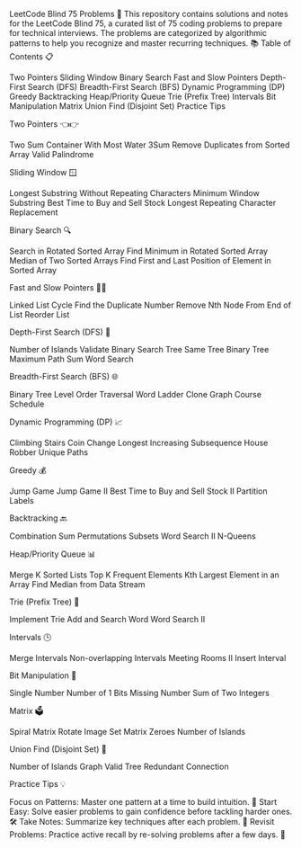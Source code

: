 LeetCode Blind 75 Problems 🚀
This repository contains solutions and notes for the LeetCode Blind 75, a curated list of 75 coding problems to prepare for technical interviews. The problems are categorized by algorithmic patterns to help you recognize and master recurring techniques. 📚
Table of Contents 📋

Two Pointers
Sliding Window
Binary Search
Fast and Slow Pointers
Depth-First Search (DFS)
Breadth-First Search (BFS)
Dynamic Programming (DP)
Greedy
Backtracking
Heap/Priority Queue
Trie (Prefix Tree)
Intervals
Bit Manipulation
Matrix
Union Find (Disjoint Set)
Practice Tips

Two Pointers 👈👉

Two Sum
Container With Most Water
3Sum
Remove Duplicates from Sorted Array
Valid Palindrome

Sliding Window 🪟

Longest Substring Without Repeating Characters
Minimum Window Substring
Best Time to Buy and Sell Stock
Longest Repeating Character Replacement

Binary Search 🔍

Search in Rotated Sorted Array
Find Minimum in Rotated Sorted Array
Median of Two Sorted Arrays
Find First and Last Position of Element in Sorted Array

Fast and Slow Pointers 🐇🐢

Linked List Cycle
Find the Duplicate Number
Remove Nth Node From End of List
Reorder List

Depth-First Search (DFS) 🌳

Number of Islands
Validate Binary Search Tree
Same Tree
Binary Tree Maximum Path Sum
Word Search

Breadth-First Search (BFS) 🌐

Binary Tree Level Order Traversal
Word Ladder
Clone Graph
Course Schedule

Dynamic Programming (DP) 📈

Climbing Stairs
Coin Change
Longest Increasing Subsequence
House Robber
Unique Paths

Greedy 💰

Jump Game
Jump Game II
Best Time to Buy and Sell Stock II
Partition Labels

Backtracking 🔙

Combination Sum
Permutations
Subsets
Word Search II
N-Queens

Heap/Priority Queue 📊

Merge K Sorted Lists
Top K Frequent Elements
Kth Largest Element in an Array
Find Median from Data Stream

Trie (Prefix Tree) 🌿

Implement Trie
Add and Search Word
Word Search II

Intervals 🕒

Merge Intervals
Non-overlapping Intervals
Meeting Rooms II
Insert Interval

Bit Manipulation 🔢

Single Number
Number of 1 Bits
Missing Number
Sum of Two Integers

Matrix 🗳️

Spiral Matrix
Rotate Image
Set Matrix Zeroes
Number of Islands

Union Find (Disjoint Set) 🤝

Number of Islands
Graph Valid Tree
Redundant Connection

Practice Tips 💡

Focus on Patterns: Master one pattern at a time to build intuition. 🎯
Start Easy: Solve easier problems to gain confidence before tackling harder ones. 🛠️
Take Notes: Summarize key techniques after each problem. 📝
Revisit Problems: Practice active recall by re-solving problems after a few days. 🔄

